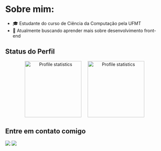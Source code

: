 # Sobre mim:

- 🎓 Estudante do curso de Ciência da Computação pela UFMT
- 🌱 Atualmente buscando aprender mais sobre desenvolvimento front-end

<h2> Status do Perfil </h2>
<div align="center"> 
  <a href="https://github.com/MatheusParizotto">
  <img src="https://github-readme-stats-git-masterrstaa-rickstaa.vercel.app/api/top-langs/?username=MatheusParizotto&layout=compact&hide_border=true&theme=dracula" alt="Profile statistics" height="180em"><a>&nbsp;&nbsp;&nbsp;&nbsp;
  <img src="https://github-profile-summary-cards.vercel.app/api/cards/stats?username=MatheusParizotto&layout=compact&hide_border=true&theme=dracula" alt="Profile statistics" height="180em"></a>
</div>
    
 <h2> Entre em contato comigo </h2>
<div> 
  <a href = "mailto:matheusparizotto29@gmail.com"><img src="https://img.shields.io/badge/-Gmail-%23333?style=for-the-badge&logo=gmail&logoColor=white" target="_blank"></a>
  <a href="https://www.linkedin.com/in/matheusparizottoreisdasilva/" target="_blank"><img src="https://img.shields.io/badge/-LinkedIn-%230077B5?style=for-the-badge&logo=linkedin&logoColor=white" target="_blank"></a> 
</div>

